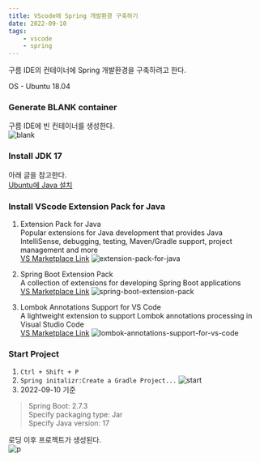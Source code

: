 ```yaml
---
title: VScode에 Spring 개발환경 구축하기
date: 2022-09-10
tags: 
    - vscode 
    - spring
---
```

구름 IDE의 컨테이너에 Spring 개발환경을 구축하려고 한다. 

OS - Ubuntu 18.04

### Generate BLANK container
구름 IDE에 빈 컨테이너를 생성한다.  
![blank](https://user-images.githubusercontent.com/66898263/189467524-f7288f43-ed41-498d-a8ac-e9e510827974.png)

### Install JDK 17
아래 글을 참고한다.  
[Ubuntu에 Java 설치](https://ckdhkdwns.github.io/posts/Ubuntu%EC%97%90%EC%84%9C-%EC%9E%90%EB%B0%94-%EC%84%A4%EC%B9%98/)

### Install VScode Extension Pack for Java 

1. Extension Pack for Java  
Popular extensions for Java development that provides Java IntelliSense, debugging, testing, Maven/Gradle support, project management and more  
[VS Marketplace Link](https://open-vsx.org/vscode/item?itemName=vscjava.vscode-java-pack)
![extension-pack-for-java](https://user-images.githubusercontent.com/66898263/189467866-d82c9726-00f1-4f4f-9716-62f37d30d130.png)

2. Spring Boot Extension Pack  
A collection of extensions for developing Spring Boot applications  
[VS Marketplace Link](https://open-vsx.org/vscode/item?itemName=Pivotal.vscode-boot-dev-pack)
![spring-boot-extension-pack](https://user-images.githubusercontent.com/66898263/189467872-02f96318-734c-436a-9cd0-4e0e53af5881.png)

3. Lombok Annotations Support for VS Code  
A lightweight extension to support Lombok annotations processing in Visual Studio Code  
[VS Marketplace Link](https://open-vsx.org/vscode/item?itemName=GabrielBB.vscode-lombok)
![lombok-annotations-support-for-vs-code](https://user-images.githubusercontent.com/66898263/189467874-943442e9-b06d-4eb4-89db-78990a993f24.png)

### Start Project

1. `Ctrl + Shift + P` 
2. `Spring initalizr:Create a Gradle Project...` 
![start](https://user-images.githubusercontent.com/66898263/189468650-cc292cfd-21c1-4b91-ace0-da4d2088b305.png)
3. 2022-09-10 기준 
> Spring Boot: 2.7.3  
> Specify packaging type: Jar  
> Specify Java version: 17  

로딩 이후 프로젝트가 생성된다.  
![p](https://user-images.githubusercontent.com/66898263/189468739-cd9971d6-441f-41f1-b175-a0e50f878815.png)